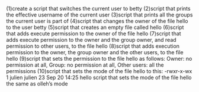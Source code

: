 (1)create a script that switches the current user to betty
(2)script that prints the effective username of the current user
(3)script that prints all the groups the current user is part of
(4)script that changes the owner of the file hello to the user betty
(5)script that creates an empty file called hello
(6)script that adds execute permission to the owner of the file hello
(7)script that adds execute permission to the owner and the group owner, and read permission to other users, to the file hello
(8)script that adds execution permission to the owner, the group owner and the other users, to the file hello
(9)script that sets the permission to the file hello as follows: Owner: no permission at all, Group: no permission at all, Other users: all the permissions
(10)script that sets the mode of the file hello to this: -rwxr-x-wx 1 julien julien 23 Sep 20 14:25 hello
script that sets the mode of the file hello the same as olleh’s mode
